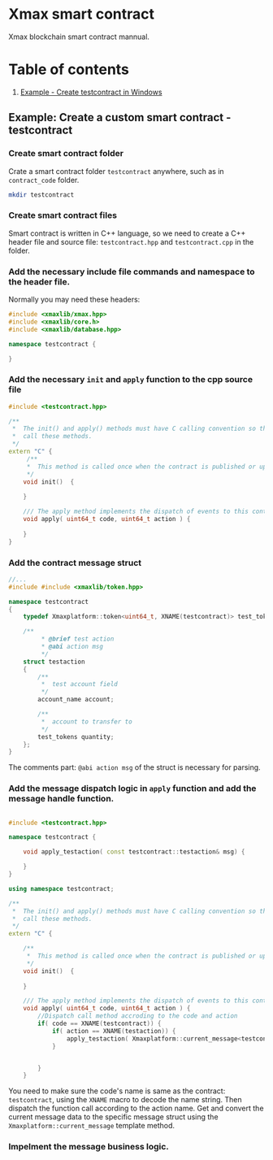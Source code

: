 # Xmax smart contract
Xmax blockchain smart contract mannual.

# Table of contents
1. [Example - Create testcontract in Windows](#examplewindows)



<a name="examplewindows"></a>
## Example: Create a custom smart contract - testcontract

### Create smart contract folder
Crate a smart contract folder `testcontract` anywhere, such as in `contract_code` folder.

``` bash
mkdir testcontract
```

### Create smart contract files
Smart contract is written in C++ language, so we need to create a C++ header file and source file: `testcontract.hpp` and `testcontract.cpp` in the folder.

###  Add the necessary include file commands and namespace to the header file.

Normally you may need these headers:
```C++
#include <xmaxlib/xmax.hpp>
#include <xmaxlib/core.h>
#include <xmaxlib/database.hpp>

namespace testcontract {

}
```

### Add the necessary `init` and `apply` function to the cpp source file
```C++
#include <testcontract.hpp>

/**
 *  The init() and apply() methods must have C calling convention so that the blockchain can lookup and
 *  call these methods.
 */
extern "C" {
     /**
     *  This method is called once when the contract is published or updated.
     */
    void init()  {        
      
    }

    /// The apply method implements the dispatch of events to this contract
    void apply( uint64_t code, uint64_t action ) {
       
    }
}
```


### Add the contract message struct

```C++
//...
#include #include <xmaxlib/token.hpp>

namespace testcontract
{
    typedef Xmaxplatform::token<uint64_t, XNAME(testcontract)> test_tokens;

    /**
         * @brief test action
         * @abi action msg
         */
    struct testaction
    {
        /**
         *  test account field
         */
        account_name account;

        /**
         *  account to transfer to
         */
        test_tokens quantity;
    };
}
```
The comments part: `@abi action msg` of the struct is necessary for parsing. 

### Add the message dispatch logic in `apply` function and add the message handle function.

 
```C++

#include <testcontract.hpp>

namespace testcontract {

    void apply_testaction( const testcontract::testaction& msg) {

    }
}

using namespace testcontract;

/**
 *  The init() and apply() methods must have C calling convention so that the blockchain can lookup and
 *  call these methods.
 */
extern "C" {

    /**
     *  This method is called once when the contract is published or updated.
     */
    void init()  {        
        
    }

    /// The apply method implements the dispatch of events to this contract
    void apply( uint64_t code, uint64_t action ) {
        //Dispatch call method accroding to the code and action
        if( code == XNAME(testcontract)) {
            if( action == XNAME(testaction)) {
                apply_testaction( Xmaxplatform::current_message<testcontract::testaction>() );
            }


        }
    }
```
You need to make sure the code's name is same as the contract: `testcontract`, using the `XNAME` macro to decode the name string. Then dispatch the function call according to the action name. Get and convert the current message data to the specific message struct using the `Xmaxplatform::current_message` template method.


### Impelment the message business logic.

